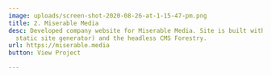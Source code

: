 ```yaml
---
image: uploads/screen-shot-2020-08-26-at-1-15-47-pm.png
title: 2. Miserable Media
desc: Developed company website for Miserable Media. Site is built with Gridsome (Vue
  static site generator) and the headless CMS Forestry.
url: https://miserable.media
button: View Project

---
```

